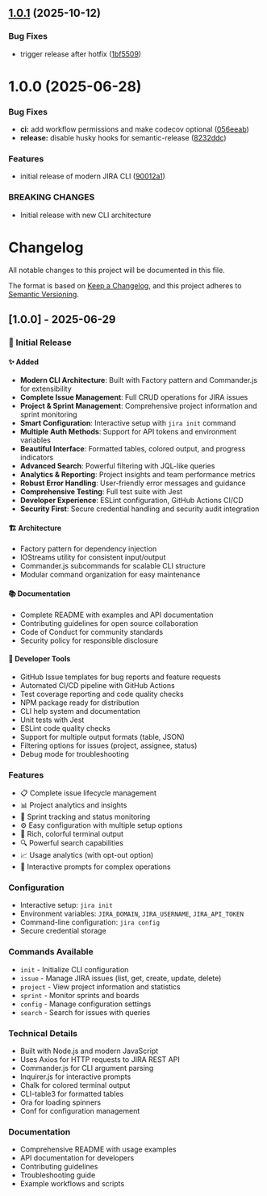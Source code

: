 ## [1.0.1](https://github.com/pchuri/jira-cli/compare/v1.0.0...v1.0.1) (2025-10-12)


### Bug Fixes

* trigger release after hotfix ([1bf5509](https://github.com/pchuri/jira-cli/commit/1bf5509304c06241d2be9ab2b3a55b19f7aa44f8))

# 1.0.0 (2025-06-28)


### Bug Fixes

* **ci:** add workflow permissions and make codecov optional ([056eeab](https://github.com/pchuri/jira-cli/commit/056eeab325c7c1c5e3be6acea5639abec0cf8e55))
* **release:** disable husky hooks for semantic-release ([8232ddc](https://github.com/pchuri/jira-cli/commit/8232ddc9ebf1431f7985ecaec018d74ea24d39e1))


### Features

* initial release of modern JIRA CLI ([90012a1](https://github.com/pchuri/jira-cli/commit/90012a133d67f25a0592109bcfafe78f4c0a1544))


### BREAKING CHANGES

* Initial release with new CLI architecture

# Changelog

All notable changes to this project will be documented in this file.

The format is based on [Keep a Changelog](https://keepachangelog.com/en/1.0.0/),
and this project adheres to [Semantic Versioning](https://semver.org/spec/v2.0.0.html).

## [1.0.0] - 2025-06-29

### 🎉 Initial Release

#### ✨ Added
- **Modern CLI Architecture**: Built with Factory pattern and Commander.js for extensibility
- **Complete Issue Management**: Full CRUD operations for JIRA issues
- **Project & Sprint Management**: Comprehensive project information and sprint monitoring
- **Smart Configuration**: Interactive setup with `jira init` command
- **Multiple Auth Methods**: Support for API tokens and environment variables
- **Beautiful Interface**: Formatted tables, colored output, and progress indicators
- **Advanced Search**: Powerful filtering with JQL-like queries
- **Analytics & Reporting**: Project insights and team performance metrics
- **Robust Error Handling**: User-friendly error messages and guidance
- **Comprehensive Testing**: Full test suite with Jest
- **Developer Experience**: ESLint configuration, GitHub Actions CI/CD
- **Security First**: Secure credential handling and security audit integration

#### 🏗️ Architecture
- Factory pattern for dependency injection
- IOStreams utility for consistent input/output
- Commander.js subcommands for scalable CLI structure
- Modular command organization for easy maintenance

#### 📚 Documentation
- Complete README with examples and API documentation
- Contributing guidelines for open source collaboration
- Code of Conduct for community standards
- Security policy for responsible disclosure

#### 🔧 Developer Tools
- GitHub Issue templates for bug reports and feature requests
- Automated CI/CD pipeline with GitHub Actions
- Test coverage reporting and code quality checks
- NPM package ready for distribution
- CLI help system and documentation
- Unit tests with Jest
- ESLint code quality checks
- Support for multiple output formats (table, JSON)
- Filtering options for issues (project, assignee, status)
- Debug mode for troubleshooting

### Features
- 📋 Complete issue lifecycle management
- 📊 Project analytics and insights  
- 🏃 Sprint tracking and status monitoring
- ⚙️ Easy configuration with multiple setup options
- 🎨 Rich, colorful terminal output
- 🔍 Powerful search capabilities
- 📈 Usage analytics (with opt-out option)
- 🔧 Interactive prompts for complex operations

### Configuration
- Interactive setup: `jira init`
- Environment variables: `JIRA_DOMAIN`, `JIRA_USERNAME`, `JIRA_API_TOKEN`
- Command-line configuration: `jira config`
- Secure credential storage

### Commands Available
- `init` - Initialize CLI configuration
- `issue` - Manage JIRA issues (list, get, create, update, delete)
- `project` - View project information and statistics
- `sprint` - Monitor sprints and boards
- `config` - Manage configuration settings
- `search` - Search for issues with queries

### Technical Details
- Built with Node.js and modern JavaScript
- Uses Axios for HTTP requests to JIRA REST API
- Commander.js for CLI argument parsing
- Inquirer.js for interactive prompts
- Chalk for colored terminal output
- CLI-table3 for formatted tables
- Ora for loading spinners
- Conf for configuration management

### Documentation
- Comprehensive README with usage examples
- API documentation for developers
- Contributing guidelines
- Troubleshooting guide
- Example workflows and scripts
